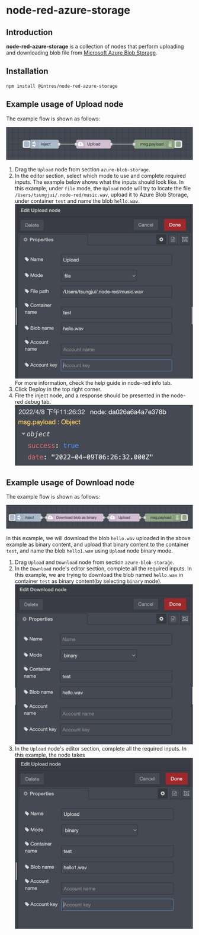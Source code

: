 # node-red-azure-storage
## Introduction
**node-red-azure-storage** is a collection of nodes that perform uploading and downloading blob file from [Microsoft Azure Blob Storage](https://azure.microsoft.com/en-us/services/storage/blobs/).
## Installation
`npm install @intres/node-red-azure-storage`
## Example usage of Upload node
The example flow is shown as follows:

![Upload example flow](img/upload/upload-example-flow.png)

1. Drag the `Upload` node from section `azure-blob-storage`.
2. In the editor section, select which mode to use and complete required inputs. The example below
shows what the inputs should look like. In this example, under `file` mode, the `Upload` node will try to locate the file `/Users/tsungjui/.node-red/music.wav`, upload it to Azure Blob Storage, under container `test`
   and name the blob `hello.wav`.
![Upload node configuration](img/upload/upload-file.png)
For more information, check the help guide in node-red info tab.
3. Click Deploy in the top right corner.
4. Fire the inject node, and a response should be presented in the node-red debug tab.
   ![Upload response](img/upload/upload-response.png)

## Example usage of Download node
The example flow is shown as follows:

![Download example flow](img/download/download-example-flow.png)

In this example, we will download the blob `hello.wav` uploaded in the above example as binary content, and upload that binary content
to the container `test`, and name the blob `hello1.wav` using `Upload` node binary mode.

1. Drag `Upload` and `Download` node from section `azure-blob-storage`.
2. In the `Download` node's editor section, complete all the required inputs. In this example, we are trying to download the blob named `hello.wav` in container `test`
   as binary content(by selecting `binary` mode).
   ![Download node configuration](img/download/download-file.png)
3. In the `Upload` node's editor section, complete all the required inputs. In this example, the node takes
   ![Upload binary configuration](img/download/upload-binary.png)